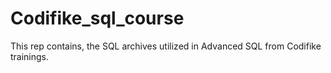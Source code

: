 # Codifike_sql_course

This rep contains, the SQL archives utilized in Advanced SQL from Codifike trainings.

